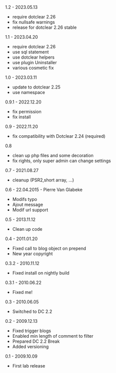 1.2 - 2023.05.13
- require dotclear 2.26
- fix nullsafe warnings
- release for dotclear 2.26 stable

1.1 - 2023.04.20
- require dotclear 2.26
- use sql statement
- use dotclear helpers
- use plugin Uninstaller
- various cosmetic fix

1.0 - 2023.03.11
- update to dotclear 2.25
- use namespace

0.9.1 - 2022.12.20
- fix permission
- fix install

0.9 - 2022.11.20
- fix compatibility with Dotclear 2.24 (required)

0.8
- clean up php files and some decoration
- fix rights, only super admin can change settings

0.7 - 2021.08.27
- cleanup (PSR2,short array, ...)

0.6 - 22.04.2015 - Pierre Van Glabeke
- Modifs typo
- Ajout message
- Modif url support

0.5 - 2013.11.12
- Clean up code

0.4 - 2011.01.20
- Fixed call to blog object on prepend
- New year copyright

0.3.2 - 2010.11.12
- Fixed install on nightly build

0.3.1 - 2010.06.22
- Fixed me!

0.3 - 2010.06.05
- Switched to DC 2.2

0.2 - 2009.12.13
- Fixed trigger blogs
- Enabled min length of comment to filter
- Prepared DC 2.2 Break
- Added versioning

0.1 - 2009.10.09
- First lab release